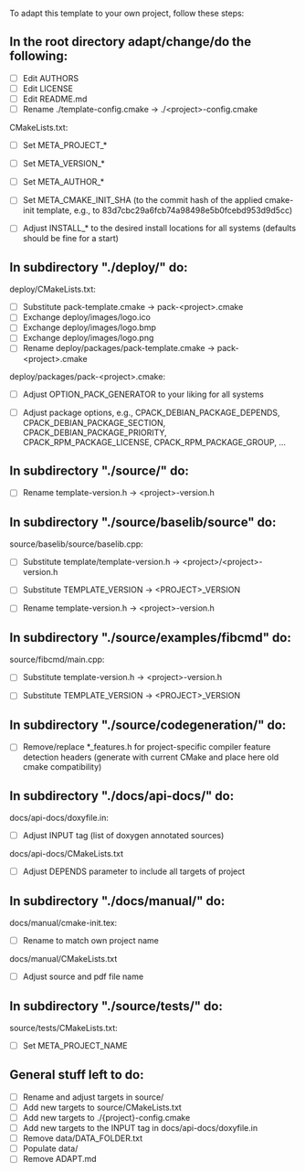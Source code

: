 
To adapt this template to your own project, follow these steps:


In the root directory adapt/change/do the following:
--------------------------------------------------------------------

* [ ] Edit AUTHORS
* [ ] Edit LICENSE
* [ ] Edit README.md
* [ ] Rename ./template-config.cmake -> ./\<project>-config.cmake

CMakeLists.txt:
* [ ]  Set META_PROJECT_*
* [ ]  Set META_VERSION_*
* [ ]  Set META_AUTHOR_*
* [ ]  Set META_CMAKE_INIT_SHA (to the commit hash of the applied cmake-init template, e.g., to 83d7cbc29a6fcb74a98498e5b0fcebd953d9d5cc)
* [ ]  Adjust INSTALL_* to the desired install locations for all systems (defaults should be fine for a start)


In subdirectory "./deploy/" do:
--------------------------------------------------------------------

deploy/CMakeLists.txt:
* [ ] Substitute pack-template.cmake -> pack-\<project>.cmake
* [ ] Exchange deploy/images/logo.ico
* [ ] Exchange deploy/images/logo.bmp
* [ ] Exchange deploy/images/logo.png
* [ ] Rename deploy/packages/pack-template.cmake -> pack-\<project>.cmake

deploy/packages/pack-\<project>.cmake:
* [ ] Adjust OPTION_PACK_GENERATOR to your liking for all systems
* [ ] Adjust package options, e.g., CPACK_DEBIAN_PACKAGE_DEPENDS, CPACK_DEBIAN_PACKAGE_SECTION, CPACK_DEBIAN_PACKAGE_PRIORITY, CPACK_RPM_PACKAGE_LICENSE, CPACK_RPM_PACKAGE_GROUP, ...


In subdirectory "./source/" do:
--------------------------------------------------------------------

* [ ] Rename template-version.h -> \<project>-version.h


In subdirectory "./source/baselib/source" do:
--------------------------------------------------------------------

source/baselib/source/baselib.cpp:
* [ ] Substitute template/template-version.h -> \<project>/\<project>-version.h
* [ ] Substitute TEMPLATE_VERSION -> \<PROJECT>_VERSION

* [ ] Rename template-version.h -> \<project>-version.h


In subdirectory "./source/examples/fibcmd" do:
--------------------------------------------------------------------

source/fibcmd/main.cpp:
* [ ] Substitute template-version.h -> \<project>-version.h
* [ ] Substitute TEMPLATE_VERSION -> \<PROJECT>_VERSION


In subdirectory "./source/codegeneration/" do:
--------------------------------------------------------------------

* [ ] Remove/replace *_features.h for project-specific compiler feature detection headers (generate with current CMake and place here old cmake compatibility)


In subdirectory "./docs/api-docs/" do:
--------------------------------------------------------------------

docs/api-docs/doxyfile.in:
* [ ] Adjust INPUT tag (list of doxygen annotated sources)

docs/api-docs/CMakeLists.txt
* [ ] Adjust DEPENDS parameter to include all targets of project


In subdirectory "./docs/manual/" do:
--------------------------------------------------------------------

docs/manual/cmake-init.tex:
* [ ] Rename to match own project name

docs/manual/CMakeLists.txt
* [ ] Adjust source and pdf file name


In subdirectory "./source/tests/" do:
--------------------------------------------------------------------

source/tests/CMakeLists.txt:
* [ ]  Set META_PROJECT_NAME


General stuff left to do:
--------------------------------------------------------------------

* [ ] Rename and adjust targets in source/
* [ ] Add new targets to source/CMakeLists.txt
* [ ] Add new targets to ./{project}-config.cmake
* [ ] Add new targets to the INPUT tag in docs/api-docs/doxyfile.in
* [ ] Remove data/DATA_FOLDER.txt
* [ ] Populate data/
* [ ] Remove ADAPT.md
